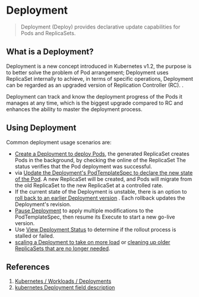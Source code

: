 # Deployment

> Deployment (Deploy) provides declarative update capabilities for Pods and ReplicaSets.

## What is a Deployment?

Deployment is a new concept introduced in Kubernetes v1.2, the purpose is to better solve the problem of Pod arrangement; Deployment uses ReplicaSet internally to achieve, in terms of specific operations, Deployment can be regarded as an upgraded version of Replication Controller (RC). .

Deployment can track and know the deployment progress of the Pods it manages at any time, which is the biggest upgrade compared to RC and enhances the ability to master the deployment process.

## Using Deployment

Common deployment usage scenarios are:

- [Create a Deployment to deploy Pods](https://kubernetes.io/docs/concepts/workloads/controllers/deployment/#creating-a-deployment), the generated ReplicaSet creates Pods in the background, by checking the online of the ReplicaSet The status verifies that the Pod deployment was successful.
- via [Update the Deployment's PodTemplateSpec to declare the new state of the Pod](https://kubernetes.io/docs/concepts/workloads/controllers/deployment/#updating-a-deployment). A new ReplicaSet will be created, and Pods will migrate from the old ReplicaSet to the new ReplicaSet at a controlled rate.
- If the current state of the Deployment is unstable, there is an option to [roll back to an earlier Deployment version](https://kubernetes.io/docs/concepts/workloads/controllers/deployment/#rolling-back-a-deployment ) . Each rollback updates the Deployment's revision.
- [Pause Deployment](https://kubernetes.io/docs/concepts/workloads/controllers/deployment/#pausing-and-resuming-a-deployment) to apply multiple modifications to the PodTemplateSpec, then resume its Execute to start a new go-live version.
- Use [View Deployment Status](https://kubernetes.io/docs/concepts/workloads/controllers/deployment/#deployment-status) to determine if the rollout process is stalled or failed.
- [scaling a Deployment to take on more load](https://kubernetes.io/docs/concepts/workloads/controllers/deployment/#scaling-a-deployment) or [cleaning up older ReplicaSets that are no longer needed](https://kubernetes.io/docs/concepts/workloads/controllers/deployment/#clean-up-policy).

## References

1. [Kubernetes / Workloads / Deployments](https://kubernetes.io/docs/concepts/workloads/controllers/deployment/)
2. [kubernetes Deployment field description](https://kubernetes.io/docs/reference/generated/kubernetes-api/v1.21/#deployment-v1-apps)
